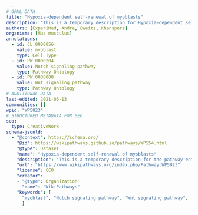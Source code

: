 ```yaml
---
# GPML DATA
title: "Hypoxia-dependent self-renewal of myoblasts"
description: "This is a temporary description for Hypoxia-dependent self-renewal of myoblasts"
authors: [ExperiMed, Andra, Eweitz, Khanspers]
organisms: [Mus musculus]
annotations:
  - id: CL:0000056
    value: myoblast
    type: Cell Type
  - id: PW:0000204
    value: Notch signaling pathway
    type: Pathway Ontology
  - id: PW:0000008
    value: Wnt signaling pathway
    type: Pathway Ontology
# ADDITIONAL DATA
last-edited: 2021-06-13
communities: []
wpid: "WP5023"
# STRUCTURED METADATA FOR SEO
seo:
  type: CreativeWork
schema-jsonld:
  - "@context": https://schema.org/
    "@id": https://wikipathways.github.io/pathways/WP554.html
    "@type": Dataset
    "name": "Hypoxia-dependent self-renewal of myoblasts"
    "description": "This is a temporary description for the pathway entitled: Hypoxia-dependent self-renewal of myoblasts"
    "url": "https://www.wikipathways.org/index.php/Pathway:WP5023"
    "license": CC0
    "creator":
    - "@type": Organization
      "name": "WikiPathways"
    "keywords": [
      "myoblast", "Notch signaling pathway", "Wnt signaling pathway",
      ]
---
```

